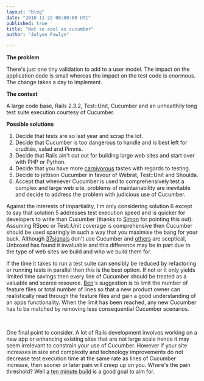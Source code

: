 ```yaml
---
layout: "blog"
date: "2010-11-22 00:00:00 UTC"
published: true
title: "Not so cool as cucumber"
author: "Jolyon Pawlyn"

---
```


 **The problem**

There's just one tiny validation to add to a user model. The impact on the application code is small whereas the impact on the test code is enormous. The change takes a day to implement.

**The context**

A large code base, Rails 2.3.2, Test::Unit, Cucumber and an unhealthily long test suite execution courtesy of Cucumber.

**Possible solutions**

1. Decide that tests are so last year and scrap the lot.
2. Decide that Cucumber is too dangerous to handle and is best left for crudités, salad and Pimms.
3. Decide that Rails ain't cut out for building large web sites and start over with PHP or Python.
4. Decide that you have more [carnivorous](https://github.com/cavalle/steak) tastes with regards to testing.
5. Decide to jettison Cucumber in favour of Webrat, Test::Unit and Shoulda.
6. Accept that whenever Cucumber is used to comprehensively test a complex and large web site, problems of maintainability are inevitable and decide to address the problem with judicious use of Cucumber.

Against the interests of impartiality, I'm only considering solution 6 except to say that solution 5 addresses test execution speed and is quicker for developers to write than Cucumber (thanks to [Simon](../../../people/simon-rentzke) for pointing this out). Assuming RSpec or Test::Unit coverage is comprehensive then Cucumber should be used sparingly in such a way that you maximise the bang for your buck. Although [37signals](http://37signals.com/svn/posts/2555-podcast-episode-20-programming-roundtable-part-1-of-3) don't use Cucumber and [others](http://rubypond.com/blog/you-dont-win-friends-with-salad) are sceptical, Unboxed has found it invaluable and this difference may be in part due to the type of web sites we build and who we build them for.  
  
 If the time it takes to run a test suite can sensibly be reduced by refactoring or running tests in parallel then this is the best option. If not or it only yields limited time savings then every line of Cucumber should be treated as a valuable and scarce resource. [Ben](/people/ben-wong)'s suggestion is to limit the number of feature files or total number of lines so that a new product owner can realistically read through the feature files and gain a good understanding of an apps functionality. When the limit has been reached, any new Cucumber has to be matched by removing less consequential Cucumber scenarios.  
 &nbsp;  
 One final point to consider. A lot of Rails development involves working on a new app or enhancing existing sites that are not large scale hence it may seem irrelevant to constrain your use of Cucumber. However if your site increases in size and complexity and technology improvements do not decrease test execution time at the same rate as lines of Cucumber increase, then sooner or later pain will creep up on you. Where's the pain threshold? Well [a ten minute build](http://martinfowler.com/articles/continuousIntegration.html#KeepTheBuildFast) is a good goal to aim for.


